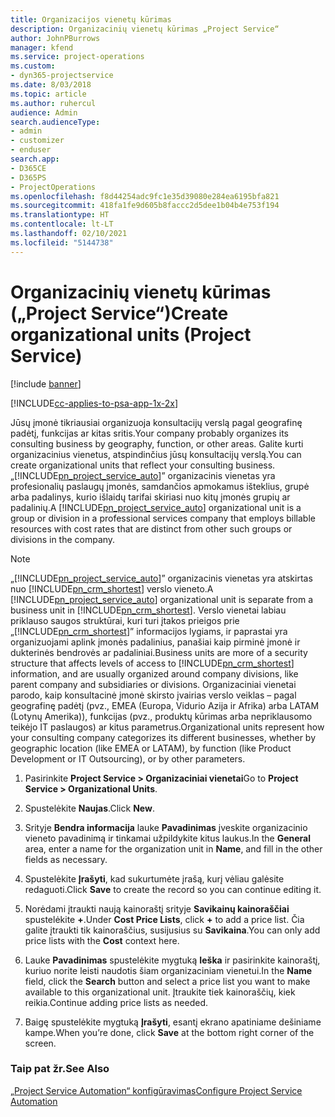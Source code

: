 ```yaml
---
title: Organizacijos vienetų kūrimas
description: Organizacinių vienetų kūrimas „Project Service“
author: JohnPBurrows
manager: kfend
ms.service: project-operations
ms.custom:
- dyn365-projectservice
ms.date: 8/03/2018
ms.topic: article
ms.author: ruhercul
audience: Admin
search.audienceType:
- admin
- customizer
- enduser
search.app:
- D365CE
- D365PS
- ProjectOperations
ms.openlocfilehash: f8d44254adc9fc1e35d39080e284ea6195bfa821
ms.sourcegitcommit: 418fa1fe9d605b8faccc2d5dee1b04b4e753f194
ms.translationtype: HT
ms.contentlocale: lt-LT
ms.lasthandoff: 02/10/2021
ms.locfileid: "5144738"
---
```

# <a name="create-organizational-units-project-service"></a><span data-ttu-id="d304c-103">Organizacinių vienetų kūrimas („Project Service“)</span><span class="sxs-lookup"><span data-stu-id="d304c-103">Create organizational units (Project Service)</span></span>

[!include [banner](../includes/psa-now-project-operations.md)]

[!INCLUDE[cc-applies-to-psa-app-1x-2x](../includes/cc-applies-to-psa-app-1x-2x.md)]

<span data-ttu-id="d304c-104">Jūsų įmonė tikriausiai organizuoja konsultacijų verslą pagal geografinę padėtį, funkcijas ar kitas sritis.</span><span class="sxs-lookup"><span data-stu-id="d304c-104">Your company probably organizes its consulting business by geography, function, or other areas.</span></span> <span data-ttu-id="d304c-105">Galite kurti organizacinius vienetus, atspindinčius jūsų konsultacijų verslą.</span><span class="sxs-lookup"><span data-stu-id="d304c-105">You can create organizational units that reflect your consulting business.</span></span> <span data-ttu-id="d304c-106">„[!INCLUDE[pn_project_service_auto](../includes/pn-project-service-auto.md)]” organizacinis vienetas yra profesionalių paslaugų įmonės, samdančios apmokamus išteklius, grupė arba padalinys, kurio išlaidų tarifai skiriasi nuo kitų įmonės grupių ar padalinių.</span><span class="sxs-lookup"><span data-stu-id="d304c-106">A [!INCLUDE[pn_project_service_auto](../includes/pn-project-service-auto.md)] organizational unit is a group or division in a professional services company that employs billable resources with cost rates that are distinct from other such groups or divisions in the company.</span></span>  
  
> [!NOTE]
>  <span data-ttu-id="d304c-107">„[!INCLUDE[pn_project_service_auto](../includes/pn-project-service-auto.md)]” organizacinis vienetas yra atskirtas nuo [!INCLUDE[pn_crm_shortest](../includes/pn-crm-shortest.md)] verslo vieneto.</span><span class="sxs-lookup"><span data-stu-id="d304c-107">A [!INCLUDE[pn_project_service_auto](../includes/pn-project-service-auto.md)] organizational unit is separate from a business unit in [!INCLUDE[pn_crm_shortest](../includes/pn-crm-shortest.md)].</span></span> <span data-ttu-id="d304c-108">Verslo vienetai labiau priklauso saugos struktūrai, kuri turi įtakos prieigos prie „[!INCLUDE[pn_crm_shortest](../includes/pn-crm-shortest.md)]” informacijos lygiams, ir paprastai yra organizuojami aplink įmonės padalinius, panašiai kaip pirminė įmonė ir dukterinės bendrovės ar padaliniai.</span><span class="sxs-lookup"><span data-stu-id="d304c-108">Business units are more of a security structure that affects levels of access to [!INCLUDE[pn_crm_shortest](../includes/pn-crm-shortest.md)] information, and are usually organized around company divisions, like parent company and subsidiaries or divisions.</span></span> <span data-ttu-id="d304c-109">Organizaciniai vienetai parodo, kaip konsultacinė įmonė skirsto įvairias verslo veiklas – pagal geografinę padėtį (pvz., EMEA (Europa, Vidurio Azija ir Afrika) arba LATAM (Lotynų Amerika)), funkcijas (pvz., produktų kūrimas arba nepriklausomo teikėjo IT paslaugos) ar kitus parametrus.</span><span class="sxs-lookup"><span data-stu-id="d304c-109">Organizational units represent how your consulting company categorizes its different businesses, whether by geographic location (like EMEA or LATAM), by function (like Product Development or IT Outsourcing), or by other parameters.</span></span>  
  
1.  <span data-ttu-id="d304c-110">Pasirinkite **Project Service > Organizaciniai vienetai**</span><span class="sxs-lookup"><span data-stu-id="d304c-110">Go to **Project Service > Organizational Units**.</span></span>  
  
2.  <span data-ttu-id="d304c-111">Spustelėkite **Naujas**.</span><span class="sxs-lookup"><span data-stu-id="d304c-111">Click **New**.</span></span>  
  
3.  <span data-ttu-id="d304c-112">Srityje **Bendra informacija** lauke **Pavadinimas** įveskite organizacinio vieneto pavadinimą ir tinkamai užpildykite kitus laukus.</span><span class="sxs-lookup"><span data-stu-id="d304c-112">In the **General** area, enter a name for the organization unit in **Name**, and fill in the other fields as necessary.</span></span>  
  
4.  <span data-ttu-id="d304c-113">Spustelėkite **Įrašyti**, kad sukurtumėte įrašą, kurį vėliau galėsite redaguoti.</span><span class="sxs-lookup"><span data-stu-id="d304c-113">Click **Save** to create the record so you can continue editing it.</span></span>  
  
5.  <span data-ttu-id="d304c-114">Norėdami įtraukti naują kainoraštį srityje **Savikainų kainoraščiai** spustelėkite **+**.</span><span class="sxs-lookup"><span data-stu-id="d304c-114">Under **Cost Price Lists**, click **+** to add a price list.</span></span> <span data-ttu-id="d304c-115">Čia galite įtraukti tik kainoraščius, susijusius su **Savikaina**.</span><span class="sxs-lookup"><span data-stu-id="d304c-115">You can only add price lists with the **Cost** context here.</span></span>  
  
6.  <span data-ttu-id="d304c-116">Lauke **Pavadinimas** spustelėkite mygtuką **Ieška** ir pasirinkite kainoraštį, kuriuo norite leisti naudotis šiam organizaciniam vienetui.</span><span class="sxs-lookup"><span data-stu-id="d304c-116">In the **Name** field, click the **Search** button and select a price list you want to make available to this organizational unit.</span></span> <span data-ttu-id="d304c-117">Įtraukite tiek kainoraščių, kiek reikia.</span><span class="sxs-lookup"><span data-stu-id="d304c-117">Continue adding price lists as needed.</span></span>  
  
7.  <span data-ttu-id="d304c-118">Baigę spustelėkite mygtuką **Įrašyti**, esantį ekrano apatiniame dešiniame kampe.</span><span class="sxs-lookup"><span data-stu-id="d304c-118">When you’re done, click **Save** at the bottom right corner of the screen.</span></span>  
  
### <a name="see-also"></a><span data-ttu-id="d304c-119">Taip pat žr.</span><span class="sxs-lookup"><span data-stu-id="d304c-119">See Also</span></span>  
 [<span data-ttu-id="d304c-120">„Project Service Automation“ konfigūravimas</span><span class="sxs-lookup"><span data-stu-id="d304c-120">Configure Project Service Automation</span></span>](../psa/configure.md)

